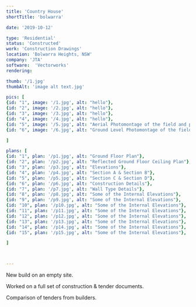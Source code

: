 ```yaml
---
title: 'Country House'
shortTitle: 'bolwarra'

date: '2019-10-12'

type: 'Residential'
status: 'Constructed'
work: 'Construction Drawings'
location: 'Bolwarra Heights, NSW'
company: 'JTA'
software:  'Vectorworks'
rendering: 

thumb: '/1.jpg'
thumbAlt: 'image alt text.jpg'

pics: [
{id: "1", image: '/1.jpg', alt: "hello"},
{id: "2", image: '/2.jpg', alt: "hello"},
{id: "3", image: '/3.jpg', alt: "hello"},
{id: "4", image: '/4.jpg', alt: "hello"},
{id: "5", image: '/5.jpg', alt: "Aerial Photomontage of the field and proposed facility building"},
{id: "6", image: '/6.jpg', alt: "Ground Level Photomontage of the field and proposed facility building"}

]

plans: [
{id: "1", plan: '/p1.jpg', alt: "Ground Floor Plan"},
{id: "2", plan: '/p2.jpg', alt: "Reflected Ground Floor Ceiling Plan"},
{id: "3", plan: '/p3.jpg', alt: "Elevations"},
{id: "4", plan: '/p4.jpg', alt: "Section A & Section B"},
{id: "5", plan: '/p5.jpg', alt: "Section C & Section D"},
{id: "6", plan: '/p6.jpg', alt: "Construction Details"},
{id: "7", plan: '/p7.jpg', alt: "Wall Type Details"},
{id: "8", plan: '/p8.jpg', alt: "Some of the Internal Elevations"},
{id: "9", plan: '/p9.jpg', alt: "Some of the Internal Elevations"},
{id: "10", plan: '/p10.jpg', alt: "Some of the Internal Elevations"},
{id: "11", plan: '/p11.jpg', alt: "Some of the Internal Elevations"},
{id: "12", plan: '/p12.jpg', alt: "Some of the Internal Elevations"},
{id: "13", plan: '/p13.jpg', alt: "Some of the Internal Elevations"},
{id: "14", plan: '/p14.jpg', alt: "Some of the Internal Elevations"},
{id: "15", plan: '/p15.jpg', alt: "Some of the Internal Elevations"},

]



---
```


New build on an empty site. 

Worked on a full set of construction & tender documents. 

Comparison of tenders from builders.